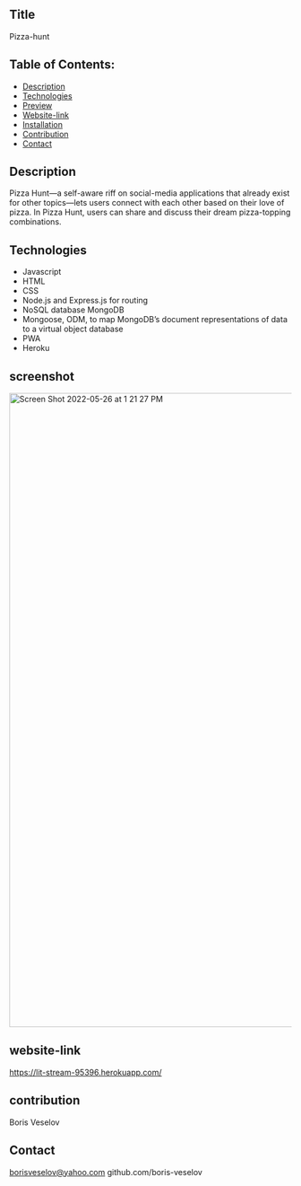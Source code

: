 ## Title 

Pizza-hunt

## Table of Contents:
  
* [Description](#description)
* [Technologies](#technologies)
* [Preview](#preview)
* [Website-link](#website-link)
* [Installation](#installation)
* [Contribution](#contribution)
* [Contact](#contact)

## Description

Pizza Hunt—a self-aware riff on social-media applications that already exist for other topics—lets users connect with each other based on their love of pizza. In Pizza Hunt, users can share and discuss their dream pizza-topping combinations.

## Technologies

* Javascript
* HTML
* CSS
* Node.js and Express.js for routing
* NoSQL database MongoDB
* Mongoose, ODM, to map MongoDB’s document representations of data to a virtual object database
* PWA
* Heroku

## screenshot
<img width="1130" alt="Screen Shot 2022-05-26 at 1 21 27 PM" src="https://user-images.githubusercontent.com/96749114/170544911-46b24b11-2092-4527-9f71-61c352533d3a.png">

## website-link

https://lit-stream-95396.herokuapp.com/


## contribution

Boris Veselov

## Contact

borisveselov@yahoo.com
github.com/boris-veselov
